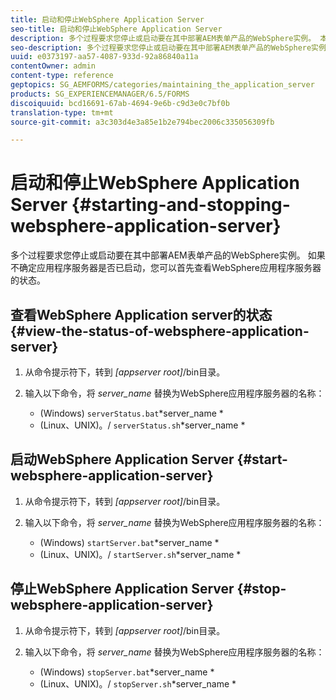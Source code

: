 ```yaml
---
title: 启动和停止WebSphere Application Server
seo-title: 启动和停止WebSphere Application Server
description: 多个过程要求您停止或启动要在其中部署AEM表单产品的WebSphere实例。 本文档介绍如何启动和停止WebSphere应用程序服务器。
seo-description: 多个过程要求您停止或启动要在其中部署AEM表单产品的WebSphere实例。 本文档介绍如何启动和停止WebSphere应用程序服务器。
uuid: e0373197-aa57-4087-933d-92a86840a11a
contentOwner: admin
content-type: reference
geptopics: SG_AEMFORMS/categories/maintaining_the_application_server
products: SG_EXPERIENCEMANAGER/6.5/FORMS
discoiquuid: bcd16691-67ab-4694-9e6b-c9d3e0c7bf0b
translation-type: tm+mt
source-git-commit: a3c303d4e3a85e1b2e794bec2006c335056309fb

---
```



# 启动和停止WebSphere Application Server {#starting-and-stopping-websphere-application-server}

多个过程要求您停止或启动要在其中部署AEM表单产品的WebSphere实例。 如果不确定应用程序服务器是否已启动，您可以首先查看WebSphere应用程序服务器的状态。

## 查看WebSphere Application server的状态 {#view-the-status-of-websphere-application-server}

1. 从命令提示符下，转到 *[appserver root]*/bin目录。
1. 输入以下命令，将 *server_name* 替换为WebSphere应用程序服务器的名称：

   * (Windows) `serverStatus.bat`*server_name *
   * (Linux、UNIX)。/ `serverStatus.sh`*server_name *

## 启动WebSphere Application Server {#start-websphere-application-server}

1. 从命令提示符下，转到 *[appserver root]*/bin目录。
1. 输入以下命令，将 *server_name* 替换为WebSphere应用程序服务器的名称：

   * (Windows) `startServer.bat`*server_name *
   * (Linux、UNIX)。/ `startServer.sh`*server_name *

## 停止WebSphere Application Server {#stop-websphere-application-server}

1. 从命令提示符下，转到 *[appserver root]*/bin目录。
1. 输入以下命令，将 *server_name* 替换为WebSphere应用程序服务器的名称：

   * (Windows) `stopServer.bat`*server_name *
   * (Linux、UNIX)。/ `stopServer.sh`*server_name *

